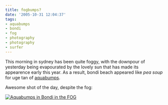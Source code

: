 ```yaml
---
title: fogbumps?
date: '2005-10-31 12:04:37'
tags:
- aquabumps
- bondi
- fog
- photography
- photography
- surfer
---
```


This morning in sydney has been quite foggy, with the downpour of yesterday being evapourated by the lovely sun that has made its appearence early this year. As a result, bondi beach appeared like _pea soup_ for uge tan of <a href="http://aquabumps.com">aquabumps</a>.

Awesome shot of the day, despite the fog:

<a href="http://www.aquabumps.com/wk_ab/ViewPage.action?siteNodeId=55&languageId=1&contentId=1595"><img alt="Aquabumps in Bondi in the FOG" title="Aquabumps in Bondi in the FOG" src="http://www.aquabumps.com/wk_ab/digitalAssets/4453_1130709529833_contemplation.jpg" /></a>
